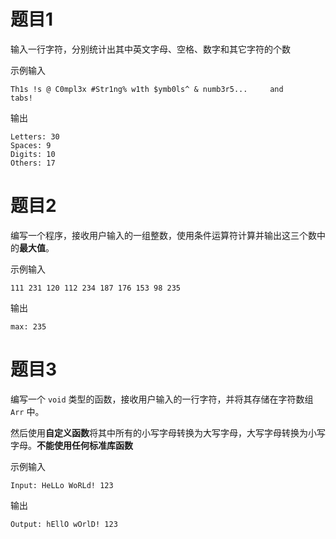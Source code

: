 # 题目1

输入一行字符，分别统计出其中英文字母、空格、数字和其它字符的个数

示例输入

```
Th1s !s @ C0mpl3x #Str1ng% w1th $ymb0ls^ & numb3r5...     and		tabs!
```

输出

```
Letters: 30  
Spaces: 9  
Digits: 10  
Others: 17
```

# 题目2

编写一个程序，接收用户输入的一组整数，使用条件运算符计算并输出这三个数中的**最大值**。

示例输入

```
111 231 120 112 234 187 176 153 98 235
```

输出

```
max: 235
```

# 题目3

编写一个 `void` 类型的函数，接收用户输入的一行字符，并将其存储在字符数组 `Arr` 中。

然后使用**自定义函数**将其中所有的小写字母转换为大写字母，大写字母转换为小写字母。**不能使用任何标准库函数**

示例输入

```
Input: HeLLo WoRLd! 123
```

输出

```
Output: hEllO wOrlD! 123
```

